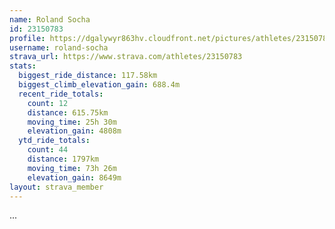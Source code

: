 ```yaml
---
name: Roland Socha
id: 23150783
profile: https://dgalywyr863hv.cloudfront.net/pictures/athletes/23150783/14745672/4/large.jpg
username: roland-socha
strava_url: https://www.strava.com/athletes/23150783
stats:
  biggest_ride_distance: 117.58km
  biggest_climb_elevation_gain: 688.4m
  recent_ride_totals:
    count: 12
    distance: 615.75km
    moving_time: 25h 30m
    elevation_gain: 4808m
  ytd_ride_totals:
    count: 44
    distance: 1797km
    moving_time: 73h 26m
    elevation_gain: 8649m
layout: strava_member
--- 
```

...
